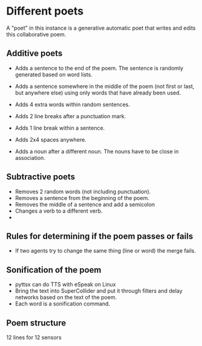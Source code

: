 # Different poets

A "poet" in this instance is a generative automatic poet that writes and edits this collaborative poem.

## Additive poets

- Adds a sentence to the end of the poem. The sentence is randomly generated based on word lists.
- Adds a sentence somewhere in the middle of the poem (not first or last, but anywhere else) using only words that have already been used.
- Adds 4 extra words within random sentences.
- Adds 2 line breaks after a punctuation mark.
- Adds 1 line break within a sentence.
- Adds 2x4 spaces anywhere.

- Adds a noun after a different noun. The nouns have to be close in association.

## Subtractive poets

- Removes 2 random words (not including punctuation).
- Removes a sentence from the beginning of the poem.
- Removes the middle of a sentence and add a semicolon
- Changes a verb to a different verb.
- 


## Rules for determining if the poem passes or fails

- If two agents try to change the same thing (line or word) the merge fails.

## Sonification of the poem

- pyttsx can do TTS with eSpeak on Linux
- Bring the text into SuperCollider and put it through filters and delay networks based on the text of the poem.
- Each word is a sonification command.

## Poem structure

12 lines for 12 sensors

